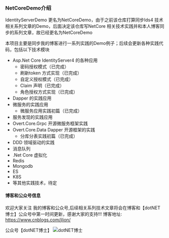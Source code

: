 ### NetCoreDemo介绍

IdentityServerDemo 更名为NetCoreDemo，由于之前该仓库打算同步Ids4 技术相关系列文章的Demo，后面决定该仓库写NetCore 相关技术实践并和本人博客同步的系列文章，故已经更名为NetCoreDemo

本项目主要是同步我的博客进行一系列实践的Demo例子；后续会更新各种实践代码，包括以下技术模块

- Asp.Net Core IdentityServer4 的各种应用
  - 密码授权模式（已完成）
  - 刷新token 方式实现（已完成）
  - 自定义授权模式（已完成）
  - Claim 声明（已完成）
  - 角色授权方式实现（已完成）
- Dapper 的实践应用
- 微服务的实践应用
  - 微服务应用实践初篇（已完成）
- 服务发现的实践应用
- Overt.Core.Grpc 开源微服务框架实践
- Overt.Core.Data Dapper 开源框架的实践
   - 分库分表实践初篇（已完成）
- DDD 领域驱动的实践
- 消息队列
- .Net Core 虚拟化
- Redis 
- Mongodb
- ES
- K8S 
- 等其他实践技术，待定

#### 博客和公众号信息

欢迎大家关注 我的博客和公众号,后续相关系列技术文章将会在博客和【dotNET博士】公众号中第一时间更新，感谢大家的支持!!!
博客地址:  https://www.cnblogs.com/jlion/

公众号【dotNET博士】
![dotNET博士](https://img2020.cnblogs.com/blog/824291/202003/824291-20200302122728756-456586765.jpg)
